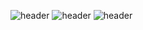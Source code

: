 ![header](https://capsule-render.vercel.app/api?type=waving&color=&color=0:ff7f00,100:a82da8&text=Hi,there?)
![header](https://capsule-render.vercel.app/api?type=waving&color=timeauto)
![header](https://capsule-render.vercel.app/api?text=capsule_render&animation=twinkling)
